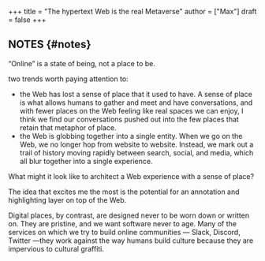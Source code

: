 +++
title = "The hypertext Web is the real Metaverse"
author = ["Max"]
draft = false
+++

## NOTES {#notes}

“Online” is a state of being, not a place to be.

two trends worth paying attention to:

-   the Web has lost a sense of place that it used to have.  A sense of place is what allows humans to gather
    and meet and have conversations, and with fewer places on the Web feeling like real spaces we can enjoy, I think
    we find our conversations pushed out into the few places that retain that
    metaphor of place.
-   the Web is globbing together into a single entity. When we go on the Web, we no longer hop from website to website.
    Instead, we mark out a trail of history moving rapidly between search, social, and media, which all blur together
    into a single experience.

What might it look like to architect a Web experience with a sense of place?

The idea that excites me the most is the potential for an annotation and
highlighting layer on top of the Web.

Digital places, by contrast, are designed never to be worn down or written on.
They are pristine, and we want software never to age. Many of the services on
which we try to build online communities — Slack, Discord, Twitter —they work
against the way humans build culture because they are impervious to cultural
graffiti.
